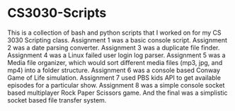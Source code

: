 # CS3030-Scripts
This is a collection of bash and python scripts that I worked on for my CS 3030 Scripting class. Assignment 1 was a basic console script. Assignment 2 was a date parsing converter. Assignment 3 was a duplicate file finder.  Assignment 4 was a Linux failed user login log parser. Assignment 5 was a Media file organizer, which would sort different media files (mp3, jpg, and mp4) into a folder structure. Assignment 6 was a console based Conway Game of Life simulation. Assignment 7 used PBS kids API to get available episodes for a particular show. Assignment 8 was a simple console socket based multiplayer Rock Paper Scissors game. And the final was a simplistic socket based file transfer system.
